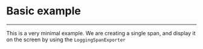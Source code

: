 # Basic example
---

This is a very minimal example. We are creating a single span, and display it on the screen
by using the `LoggingSpanExporter`
